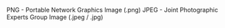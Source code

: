 PNG - Portable Network Graphics Image (.png)
JPEG - Joint Photographic Experts Group Image (.jpeg / .jpg)
